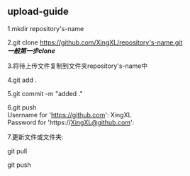 upload-guide
---------------------------  
  1.mkdir repository's-name
  
  2.git clone https://github.com/XingXL/repository's-name.git  
  ***一般第一步clone***
    
  3.将待上传文件复制到文件夹repository's-name中
    
  4.git add .
  
  5.git commit -m "added ."
  
  6.git push  
  Username for 'https://github.com': XingXL  
  Password for 'https://XingXL@github.com':
    
  7.更新文件或文件夹:
  
  git pull
  
  git push
